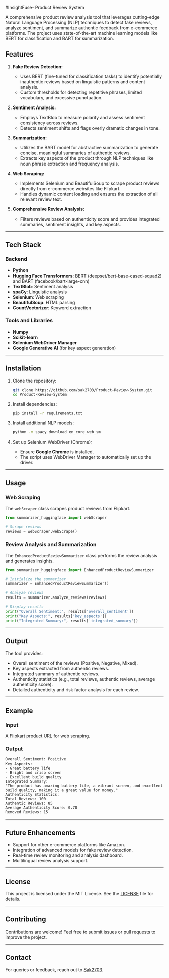 #InsightFuse- Product Review System

A comprehensive product review analysis tool that leverages cutting-edge Natural Language Processing (NLP) techniques to detect fake reviews, analyze sentiment, and summarize authentic feedback from e-commerce platforms. The project uses state-of-the-art machine learning models like BERT for classification and BART for summarization.

## Features

1. **Fake Review Detection:**
   - Uses BERT (fine-tuned for classification tasks) to identify potentially inauthentic reviews based on linguistic patterns and content analysis.
   - Custom thresholds for detecting repetitive phrases, limited vocabulary, and excessive punctuation.

2. **Sentiment Analysis:**
   - Employs TextBlob to measure polarity and assess sentiment consistency across reviews.
   - Detects sentiment shifts and flags overly dramatic changes in tone.

3. **Summarization:**
   - Utilizes the BART model for abstractive summarization to generate concise, meaningful summaries of authentic reviews.
   - Extracts key aspects of the product through NLP techniques like noun phrase extraction and frequency analysis.

4. **Web Scraping:**
   - Implements Selenium and BeautifulSoup to scrape product reviews directly from e-commerce websites like Flipkart.
   - Handles dynamic content loading and ensures the extraction of all relevant review text.

5. **Comprehensive Review Analysis:**
   - Filters reviews based on authenticity score and provides integrated summaries, sentiment insights, and key aspects.

---

## Tech Stack

### Backend
- **Python**
- **Hugging Face Transformers**: BERT (deepset/bert-base-cased-squad2) and BART (facebook/bart-large-cnn)
- **TextBlob**: Sentiment analysis
- **spaCy**: Linguistic analysis
- **Selenium**: Web scraping
- **BeautifulSoup**: HTML parsing
- **CountVectorizer**: Keyword extraction

### Tools and Libraries
- **Numpy**
- **Scikit-learn**
- **Selenium WebDriver Manager**
- **Google Generative AI** (for key aspect generation)

---

## Installation

1. Clone the repository:
   ```bash
   git clone https://github.com/sak2703/Product-Review-System.git
   cd Product-Review-System
   ```

2. Install dependencies:
   ```bash
   pip install -r requirements.txt
   ```

3. Install additional NLP models:
   ```bash
   python -m spacy download en_core_web_sm
   ```

4. Set up Selenium WebDriver (Chrome):
   - Ensure **Google Chrome** is installed.
   - The script uses WebDriver Manager to automatically set up the driver.

---

## Usage

### Web Scraping
The `webScraper` class scrapes product reviews from Flipkart.

```python
from summarizer_huggingface import webScraper

# Scrape reviews
reviews = webScraper.webScrape()
```

### Review Analysis and Summarization
The `EnhancedProductReviewSummarizer` class performs the review analysis and generates insights.

```python
from summarizer_huggingface import EnhancedProductReviewSummarizer

# Initialize the summarizer
summarizer = EnhancedProductReviewSummarizer()

# Analyze reviews
results = summarizer.analyze_reviews(reviews)

# Display results
print("Overall Sentiment:", results['overall_sentiment'])
print("Key Aspects:", results['key_aspects'])
print("Integrated Summary:", results['integrated_summary'])
```

---

## Output
The tool provides:
- Overall sentiment of the reviews (Positive, Negative, Mixed).
- Key aspects extracted from authentic reviews.
- Integrated summary of authentic reviews.
- Authenticity statistics (e.g., total reviews, authentic reviews, average authenticity score).
- Detailed authenticity and risk factor analysis for each review.

---

## Example
### Input
A Flipkart product URL for web scraping.

### Output
```plaintext
Overall Sentiment: Positive
Key Aspects:
- Great battery life
- Bright and crisp screen
- Excellent build quality
Integrated Summary:
"The product has amazing battery life, a vibrant screen, and excellent build quality, making it a great value for money."
Authenticity Statistics:
Total Reviews: 100
Authentic Reviews: 85
Average Authenticity Score: 0.78
Removed Reviews: 15
```

---

## Future Enhancements
- Support for other e-commerce platforms like Amazon.
- Integration of advanced models for fake review detection.
- Real-time review monitoring and analysis dashboard.
- Multilingual review analysis support.

---

## License
This project is licensed under the MIT License. See the [LICENSE](LICENSE) file for details.

---

## Contributing
Contributions are welcome! Feel free to submit issues or pull requests to improve the project.

---

## Contact
For queries or feedback, reach out to [Sak2703](https://github.com/sak2703).

